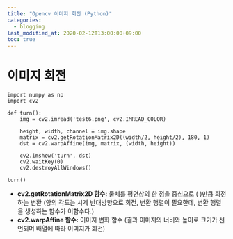 ```yaml
---
title: "Opencv 이미지 회전 (Python)"
categories: 
  - blogging
last_modified_at: 2020-02-12T13:00:00+09:00
toc: true
---
```

# **이미지 회전**
```
import numpy as np
import cv2

def turn():
    img = cv2.imread('test6.png', cv2.IMREAD_COLOR) 
    
    height, width, channel = img.shape 
    matrix = cv2.getRotationMatrix2D((width/2, height/2), 180, 1) 
    dst = cv2.warpAffine(img, matrix, (width, height)) 

    cv2.imshow('turn', dst)
    cv2.waitKey(0)
    cv2.destroyAllWindows()

turn()

```  
* **cv2.getRotationMatrix2D 함수:** 물체를 평면상의 한 점을 중심으로 ( )만큼 회전하는 변환 (양의 각도는 시계 반대방향으로 회전, 변환 행렬이 필요한데, 변환 행렬을 생성하는 함수가 이함수다.)    
* **cv2.warpAffine 함수:** 이미지 변화 함수 (결과 이미지의 너비와 높이로 크기가 선언되며 배열에 따라 이미지가 회전)
